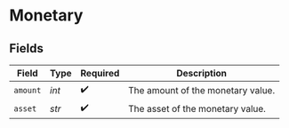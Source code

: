 # Monetary


## Fields

| Field                             | Type                              | Required                          | Description                       |
| --------------------------------- | --------------------------------- | --------------------------------- | --------------------------------- |
| `amount`                          | *int*                             | :heavy_check_mark:                | The amount of the monetary value. |
| `asset`                           | *str*                             | :heavy_check_mark:                | The asset of the monetary value.  |